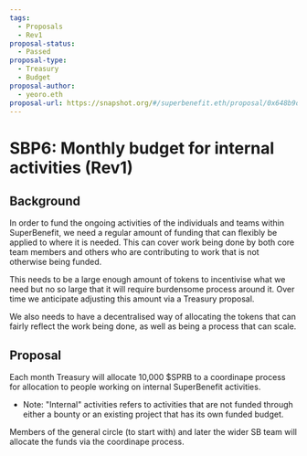 ```yaml
---
tags:
  - Proposals
  - Rev1
proposal-status:
  - Passed
proposal-type:
  - Treasury
  - Budget
proposal-author:
  - yeoro.eth
proposal-url: https://snapshot.org/#/superbenefit.eth/proposal/0x648b9dbacdf3c99ce546d04410368caf0c577958d7e5616a257f69088a00f42e
---
```

# SBP6: Monthly budget for internal activities (Rev1)

## Background
In order to fund the ongoing activities of the individuals and teams within SuperBenefit, we need a regular amount of funding that can flexibly be applied to where it is needed. This can cover work being done by both core team members and others who are contributing to work that is not otherwise being funded. 

This needs to be a large enough amount of tokens to incentivise what we need but no so large that it will require burdensome process around it. Over time we anticipate adjusting this amount via a Treasury proposal. 

We also needs to have a decentralised way of allocating the tokens that can fairly reflect the work being done, as well as being a process that can scale. 
## Proposal 
Each month Treasury will allocate 10,000 $SPRB to a coordinape process for allocation to people working on internal SuperBenefit activities.
- Note: "Internal" activities refers to activities that are not funded through either a bounty or an existing project that has its own funded budget.

Members of the general circle (to start with) and later the wider SB team will allocate the funds via the coordinape process.
